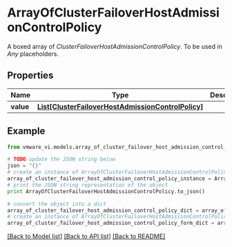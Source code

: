 # ArrayOfClusterFailoverHostAdmissionControlPolicy

A boxed array of *ClusterFailoverHostAdmissionControlPolicy*. To be used in *Any* placeholders. 

## Properties
Name | Type | Description | Notes
------------ | ------------- | ------------- | -------------
**value** | [**List[ClusterFailoverHostAdmissionControlPolicy]**](ClusterFailoverHostAdmissionControlPolicy.md) |  | 

## Example

```python
from vmware_vi.models.array_of_cluster_failover_host_admission_control_policy import ArrayOfClusterFailoverHostAdmissionControlPolicy

# TODO update the JSON string below
json = "{}"
# create an instance of ArrayOfClusterFailoverHostAdmissionControlPolicy from a JSON string
array_of_cluster_failover_host_admission_control_policy_instance = ArrayOfClusterFailoverHostAdmissionControlPolicy.from_json(json)
# print the JSON string representation of the object
print ArrayOfClusterFailoverHostAdmissionControlPolicy.to_json()

# convert the object into a dict
array_of_cluster_failover_host_admission_control_policy_dict = array_of_cluster_failover_host_admission_control_policy_instance.to_dict()
# create an instance of ArrayOfClusterFailoverHostAdmissionControlPolicy from a dict
array_of_cluster_failover_host_admission_control_policy_form_dict = array_of_cluster_failover_host_admission_control_policy.from_dict(array_of_cluster_failover_host_admission_control_policy_dict)
```
[[Back to Model list]](../README.md#documentation-for-models) [[Back to API list]](../README.md#documentation-for-api-endpoints) [[Back to README]](../README.md)


